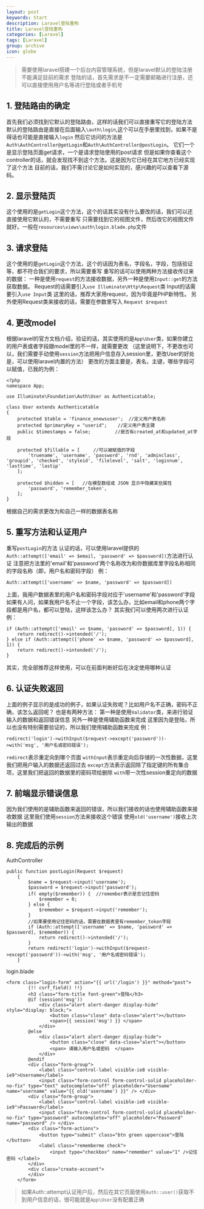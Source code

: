 ```yaml
---
layout: post
keywords: Start
description: Laravel登陆重构
title: Laravel登陆重构
categories: [Laravel]
tags: [Laravel]
group: archive
icon: globe
---
```




>需要使用laravel搭建一个后台内容管理系统，但是laravel默认的登陆注册不能满足目前的需求
>登陆的话，首先需求是不一定需要邮箱进行注册，还可以直接使用用户名等进行登陆或者手机号

## 1. 登陆路由的确定
首先我们必须找到它默认的登陆路由，这样的话我们可以直接重写它的登陆方法
默认的登陆路由是直接在后面输入`\auth\login`,这个可以在手册里找到，如果不是得话也可能是直接输入`login`
然后它访问的方法是`Auth\AuthController@getLogin`和`Auth\AuthController@postLogin`。
它们一个是显示登陆页面get请求，一个是请求登陆使用的post请求
但是如果你查看这个controller的话，就会发现找不到这个方法。这是因为它已经在其它地方已经实现了这个方法
目前的话，我们不需讨论它是如何实现的，感兴趣的可以查看下源码。

## 2. 显示登陆页
这个使用的是`getLogin`这个方法，这个的话其实没有什么要改的话，我们可以还直接使用它默认的，不需要重写
只需要找到它的视图文件，然后改它的视图文件就好。一般在`resources\views\auth\login.blade.php`文件

## 3. 请求登陆
这个使用的是`getLogin`这个方法，这个的话因为表名，字段名，字段，包括验证等，都不符合我们的要求，所以需要重写
重写的话可以使用两种方法接收传过来的数据：
一种是使用`request`的方法接收数据，另外一种是使用`Input::get`的方法获取数据。
Request的话需要引入`use Illuminate\Http\Request`类
Input的话需要引入`use Input`类
这里的话，推荐大家用request，因为毕竟是PHP新特性。
另外使用Request类来接收的话，需要在参数里写入 `Request $request`


## 4. 更改model
根据laravel的官方文档介绍，验证的话，其实使用的是`App\User`类，如果你建立的用户表或者字段跟model里的不一样，就需要更改
（这里说明下，不更改也可以，我们需要手动使用`session`方法把用户信息存入session里，更改User的好处是，可以使用laravel内置的方法）
更改的方面主要是，表名，主键，哪些字段可以赋值，已我的为例：

    <?php
    namespace App;
    
    use Illuminate\Foundation\Auth\User as Authenticatable;
    
    class User extends Authenticatable
    {
        protected $table = 'finance_enewsuser';  //定义用户表名称
        protected $primaryKey = "userid";    //定义用户表主键
        public $timestamps = false;         //是否有created_at和updated_at字段

        protected $fillable = [     //可以被赋值的字段
            'truename', 'username', 'password', 'rnd', 'adminclass', 'groupid', 'checked', 'styleid', 'filelevel', 'salt', 'loginnum', 'lasttime', 'lastip'
        ];
    
        protected $hidden = [   //在模型数组或 JSON 显示中隐藏某些属性
            'password', 'remember_token',
        ];
    }
根据自己的需求更改为和自己一样的数据表名称

## 5. 重写方法和认证用户
重写`postLogin`的方法
认证的话，可以使用laravel提供的`Auth::attempt(['email' => $email, 'password' => $password])`方法进行认证
注意把方法里的'email'和'password'两个名称改为和你数据库里字段名称相同的字段名称（即，用户名和密码字段）
例：

    Auth::attempt(['username' => $name, 'password' => $password])
上面，我用户数据表里的用户名和密码字段对应于'username'和'password'字段
如果有人问，如果我用户名不止一个字段，该怎么办，比如email和phone两个字段都是用户名，都可以登陆，这样该怎么办？
其实我们可以使用两次进行认证
例：
    
    if (Auth::attempt(['email' => $name, 'password' => $password], 1)) {
        return redirect()->intended('/');
    } else if (Auth::attempt(['phone' => $name, 'password' => $password], 1)) {
        return redirect()->intended('/');
    }
其实，完全部推荐这样使用，可以在前面判断好后在决定使用哪种认证


## 6. 认证失败返回
上面的例子显示的是成功的例子，如果认证失败呢？比如用户名不正确，密码不正确，该怎么返回呢？
也是有两种方法：
    第一种是使用`Validator`类，来进行验证输入的数据和返回错误信息
    另外一种是使用辅助函数来完成
这里因为是登陆，所以也没有特别需要验证的，所以我们使用辅助函数来完成
例：

    redirect('login')->withInput($request->except('password'))->with('msg', '用户名或密码错误');
`redirect`表示重定向到哪个页面
`withInput`表示重定向后存储的一次性数据，这里我们把用户输入的数据还返回过去
`except`方法表示返回除了指定键的所有集合项，这里我们把返回的数据里的密码项给删除
`with`带一次性session重定向的数据

## 7. 前端显示错误信息
因为我们使用的是辅助函数来返回的错误，所以我们接收的话也使用辅助函数来接收数据
这里我们使用`session`方法来接收这个错误
使用`old('username')`接收上次输出的数据


## 8. 完成后的示例
AuthController

    public function postLogin(Request $request)
        {
            $name = $request->input('username');
            $password = $request->input('password');
            if( empty($remember)) {  //remember表示是否记住密码
                $remember = 0;
            } else {
                $remember = $request->input('remember');
            }
            //如果要使用记住密码的话，需要在数据表里有remember_token字段
            if (Auth::attempt(['username' => $name, 'password' => $password], $remember)) {  
                return redirect()->intended('/');
            }
            return redirect('login')->withInput($request->except('password'))->with('msg', '用户名或密码错误');
        }

login.blade

    <form class="login-form" action="{{ url('/login') }}" method="post">
            {!! csrf_field() !!}
            <h3 class="form-title font-green">登陆</h3>
            @if (session('msg'))
                <div class="alert alert-danger display-hide"  style="display: block;">
                    <button class="close" data-close="alert"></button>
                    <span>{{ session('msg') }} </span>
                </div>
            @else
                <div class="alert alert-danger display-hide">
                    <button class="close" data-close="alert"></button>
                    <span> 请输入用户名或密码  </span>
                </div>
            @endif
            <div class="form-group">
                <label class="control-label visible-ie8 visible-ie9">Username</label>
                <input class="form-control form-control-solid placeholder-no-fix" type="text" autocomplete="off" placeholder="Username" name="username" value="{{ old('username') }}" /> </div>
            <div class="form-group">
                <label class="control-label visible-ie8 visible-ie9">Password</label>
                <input class="form-control form-control-solid placeholder-no-fix" type="password" autocomplete="off" placeholder="Password" name="password" /> </div>
            <div class="form-actions">
                <button type="submit" class="btn green uppercase">登陆</button>
                <label class="rememberme check">
                    <input type="checkbox" name="remember" value="1" />记住密码 </label>
            </div>
            <div class="create-account">
            </div>
        </form>


>如果Auth::attempt认证用户后，然后在其它页面使用`Auth::user()`获取不到用户信息的话，很可能就是`App\User`没有配置正确